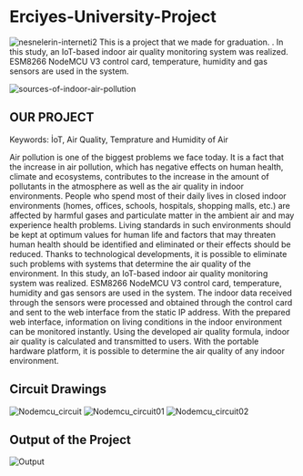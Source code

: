# Erciyes-University-Project


![nesnelerin-interneti2](https://github.com/Sedatekinci4/Erciyes-University-Project/assets/57107943/bc2dd9b5-6671-43f8-8177-485e48747f09)
This is a project that we made for graduation. . In this study, an IoT-based indoor air quality monitoring system was realized. ESM8266 NodeMCU V3 control card, temperature, humidity and gas sensors are used in the system. 

![sources-of-indoor-air-pollution](https://github.com/Sedatekinci4/Erciyes-University-Project/assets/57107943/7f987e4b-8ad7-4675-890a-797b475f94fb)

OUR PROJECT
---------------------------------
Keywords: İoT, Air Quality, Temprature and Humidity of Air

Air pollution is one of the biggest problems we face today. It is a fact that the increase in air pollution, which has negative effects on human health, climate and ecosystems, contributes to the increase in the amount of pollutants in the atmosphere as well as the air quality in indoor environments. People who spend most of their daily lives in closed indoor environments (homes, offices, schools, hospitals, shopping malls, etc.) are affected by harmful gases and particulate matter in the ambient air and may experience health problems. Living standards in such environments should be kept at optimum values for human life and factors that may threaten human health should be identified and eliminated or their effects should be reduced. Thanks to technological developments, it is possible to eliminate such problems with systems that determine the air quality of the environment. In this study, an IoT-based indoor air quality monitoring system was realized. ESM8266 NodeMCU V3 control card, temperature, humidity and gas sensors are used in the system. The indoor data received through the sensors were processed and obtained through the control card and sent to the web interface from the static IP address. With the prepared web interface, information on living conditions in the indoor environment can be monitored instantly. Using the developed air quality formula, indoor air quality is calculated and transmitted to users. With the portable hardware platform, it is possible to determine the air quality of any indoor environment.

Circuit Drawings
---------------------------------

![Nodemcu_circuit](https://github.com/Sedatekinci4/Erciyes-University-Project/assets/57107943/daa28b4e-7285-4bbc-b9e8-23a4f4dd0458)
![Nodemcu_circuit01](https://github.com/Sedatekinci4/Erciyes-University-Project/assets/57107943/8716a4b2-4926-4f66-b89e-383ee26c48cd)
![Nodemcu_circuit02](https://github.com/Sedatekinci4/Erciyes-University-Project/assets/57107943/a38f98e1-ce59-40e1-a614-89f9b0ff9642)

Output of the Project
---------------------------------
![Output](https://github.com/Sedatekinci4/Erciyes-University-Project/assets/57107943/37e96163-01d9-41ea-8598-c6546faea32e)
